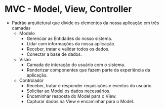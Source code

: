 # MVC - Model, View, Controller

- Padrão arquitetural que divide os elementos da nossa aplicação em três camadas
  - Modelo
    - Gerenciar as Entidades do nosso sistema.
    - Lidar com informações da nossa aplicação.
    - Receber, tratar e validar todos os dados.
    - Conectar a base de dados.
  - Visão
    - Camada de interação do usuário com o sistema.
    - Renderizar componentes que fazem parte da experiência da aplicação.
  - Controlador
    - Receber, tratar e responder requisições e eventos do usuário.
    - Solicitar ao Model os dados necessários.
    - Encaminhar resposta do Model para o View.
    - Capturar dados na View e encaminhar para o Model.
